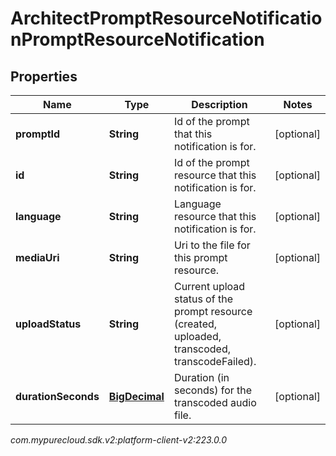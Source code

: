 # ArchitectPromptResourceNotificationPromptResourceNotification


## Properties

| Name | Type | Description | Notes |
| ------------ | ------------- | ------------- | ------------- |
| **promptId** | **String** | Id of the prompt that this notification is for. |  [optional] |
| **id** | **String** | Id of the prompt resource that this notification is for. |  [optional] |
| **language** | **String** | Language resource that this notification is for. |  [optional] |
| **mediaUri** | **String** | Uri to the file for this prompt resource. |  [optional] |
| **uploadStatus** | **String** | Current upload status of the prompt resource (created, uploaded, transcoded, transcodeFailed). |  [optional] |
| **durationSeconds** | [**BigDecimal**](BigDecimal) | Duration (in seconds) for the transcoded audio file. |  [optional] |




_com.mypurecloud.sdk.v2:platform-client-v2:223.0.0_
